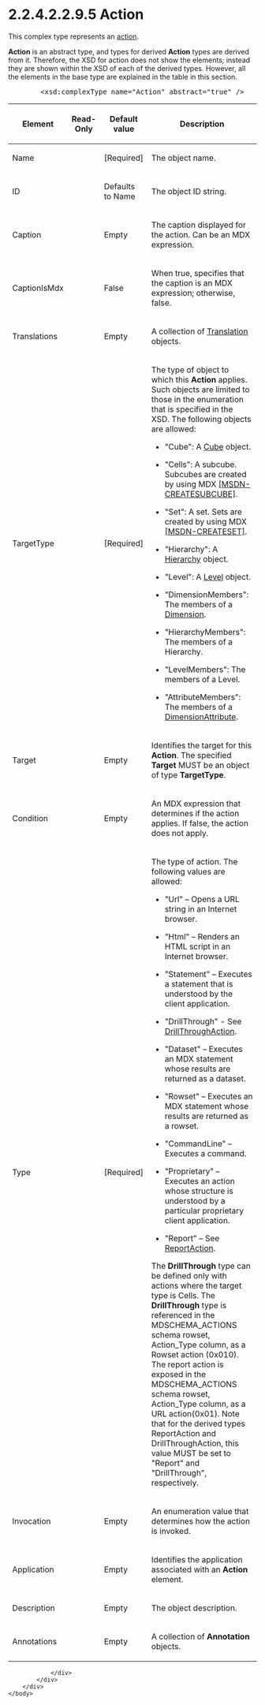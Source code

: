 <html dir="LTR" xmlns:mshelp="http://msdn.microsoft.com/mshelp" xmlns:ddue="http://ddue.schemas.microsoft.com/authoring/2003/5" xmlns:xlink="http://www.w3.org/1999/xlink" xmlns:tool="http://www.microsoft.com/tooltip">
    <head>
        <meta http-equiv="Content-Type" content="text/html; CHARSET=utf-8"></meta>
        <meta name="save" content="history"></meta>
        <title>2.2.4.2.2.9.5 Action</title>
        <xml>
            <mshelp:toctitle title="2.2.4.2.2.9.5 Action"></mshelp:toctitle>
            <mshelp:rltitle title="[MS-SSAS]: Action"></mshelp:rltitle>
            <mshelp:keyword index="A" term="4f90b49b-d016-4da5-b688-2bf09f343281"></mshelp:keyword>
            <mshelp:attr name="DCSext.ContentType" value="open specification"></mshelp:attr>
            <mshelp:attr name="AssetID" value="4f90b49b-d016-4da5-b688-2bf09f343281"></mshelp:attr>
            <mshelp:attr name="TopicType" value="kbRef"></mshelp:attr>
            <mshelp:attr name="DCSext.Title" value="[MS-SSAS]: Action" />
        </xml>
    </head>
    <body>
        <div id="header">
            <h1 class="heading">2.2.4.2.2.9.5 Action</h1>
        </div>
        <div id="mainSection">
            <div id="mainBody">
                <div id="allHistory" class="saveHistory"></div>
                <div id="sectionSection0" class="section" name="collapseableSection">
                    

<p>This complex type represents an <a href="8676f5ce-62d4-4244-a326-634bfed4aba4.htm#gt_b178b6c0-7df9-4107-95ca-12c7f0b9900b">action</a>.</p>

<p><b>Action</b> is an abstract type, and types for derived <b>Action</b>
types are derived from it. Therefore, the XSD for action does not show the
elements; instead they are shown within the XSD of each of the derived types.
However, all the elements in the base type are explained in the table in this
section.</p>

<dl>
<dd>
<div><pre>   &lt;xsd:complexType name=&quot;Action&quot; abstract=&quot;true&quot; /&gt;
</pre></div>
</dd></dl>

<table>
 <thead>
  <tr>
   <th>
   <p>Element</p>
   </th>
   <th>
   <p>Read-Only</p>
   </th>
   <th>
   <p>Default value</p>
   </th>
   <th>
   <p>Description</p>
   </th>
  </tr>
 </thead>
 <tr>
  <td>
  <p>Name</p>
  </td>
  <td>
  <p> </p>
  </td>
  <td>
  <p>[Required]</p>
  </td>
  <td>
  <p>The object name.</p>
  </td>
 </tr>
 <tr>
  <td>
  <p>ID</p>
  </td>
  <td>
  <p> </p>
  </td>
  <td>
  <p>Defaults to Name</p>
  </td>
  <td>
  <p>The object ID string.</p>
  </td>
 </tr>
 <tr>
  <td>
  <p>Caption</p>
  </td>
  <td>
  <p> </p>
  </td>
  <td>
  <p>Empty</p>
  </td>
  <td>
  <p>The caption displayed for the action. Can be an MDX
  expression.</p>
  </td>
 </tr>
 <tr>
  <td>
  <p>CaptionIsMdx</p>
  </td>
  <td>
  <p> </p>
  </td>
  <td>
  <p>False</p>
  </td>
  <td>
  <p>When true, specifies that the caption is an MDX
  expression; otherwise, false.</p>
  </td>
 </tr>
 <tr>
  <td>
  <p>Translations</p>
  </td>
  <td>
  <p> </p>
  </td>
  <td>
  <p>Empty</p>
  </td>
  <td>
  <p>A collection of <a href="f98d69b2-210d-4b96-a77c-effa8052b95e.htm">Translation</a> objects.</p>
  </td>
 </tr>
 <tr>
  <td>
  <p>TargetType</p>
  </td>
  <td>
  <p> </p>
  </td>
  <td>
  <p>[Required]</p>
  </td>
  <td>
  <p>The type of object to which this <b>Action</b>
  applies. Such objects are limited to those in the enumeration that is
  specified in the XSD. The following objects are allowed:</p>
  <ul><li><p><span><span>  
  </span></span><span>&quot;Cube&quot;: A <a href="d40a289e-e3a8-488b-b0ce-bd388acf1807.htm">Cube</a> object.</span></p>
  </li><li><p><span><span>  
  </span></span><span>&quot;Cells&quot;: A subcube.
  Subcubes are created by using MDX <a href="https://go.microsoft.com/fwlink/?LinkId=210059">[MSDN-CREATESUBCUBE]</a>.</span></p>
  </li><li><p><span><span>  
  </span></span><span>&quot;Set&quot;: A set. Sets are
  created by using MDX <a href="https://go.microsoft.com/fwlink/?LinkId=210060">[MSDN-CREATESET]</a>.</span></p>
  </li><li><p><span><span>  
  </span></span><span>&quot;Hierarchy&quot;: A <a href="35081d37-e52f-4a3a-98b1-b01cbda748b4.htm">Hierarchy</a> object. </span></p>
  </li><li><p><span><span>  
  </span></span><span>&quot;Level&quot;: A <a href="5cb1f39c-771f-43ed-b040-239ae11e0ce1.htm">Level</a> object. </span></p>
  </li><li><p><span><span>  
  </span></span><span>&quot;DimensionMembers&quot;: The
  members of a <a href="ed122253-df54-42a8-8905-0faa6e696b8b.htm">Dimension</a>.
  </span></p>
  </li><li><p><span><span>  
  </span></span><span>&quot;HierarchyMembers&quot;: The
  members of a Hierarchy. </span></p>
  </li><li><p><span><span>  
  </span></span><span>&quot;LevelMembers&quot;: The
  members of a Level. </span></p>
  </li><li><p><span><span>  
  </span></span><span>&quot;AttributeMembers&quot;: The
  members of a <a href="2865fe4f-5fbb-4ae6-b0cf-811b32b4a139.htm">DimensionAttribute</a>.</span></p>
  </li></ul></td>
 </tr>
 <tr>
  <td>
  <p>Target</p>
  </td>
  <td>
  <p> </p>
  </td>
  <td>
  <p>Empty</p>
  </td>
  <td>
  <p>Identifies the target for this <b>Action</b>. The
  specified <b>Target</b> MUST be an object of type <b>TargetType</b>.</p>
  </td>
 </tr>
 <tr>
  <td>
  <p>Condition</p>
  </td>
  <td>
  <p> </p>
  </td>
  <td>
  <p>Empty</p>
  </td>
  <td>
  <p>An MDX expression that determines if the action
  applies. If false, the action does not apply.</p>
  </td>
 </tr>
 <tr>
  <td>
  <p>Type</p>
  </td>
  <td>
  <p> </p>
  </td>
  <td>
  <p>[Required]</p>
  </td>
  <td>
  <p>The type of action. The following values are allowed: </p>
  <ul><li><p><span><span>  
  </span></span><span>&quot;Url&quot; – Opens a URL
  string in an Internet browser.</span></p>
  </li><li><p><span><span>  
  </span></span><span>&quot;Html&quot; – Renders an
  HTML script in an Internet browser.</span></p>
  </li><li><p><span><span>  
  </span></span><span>&quot;Statement&quot; – Executes
  a statement that is understood by the client application.</span></p>
  </li><li><p><span><span>  
  </span></span><span>&quot;DrillThrough&quot; - See <a href="26ae94d4-b507-4e37-ab9b-957671feacce.htm">DrillThroughAction</a>.</span></p>
  </li><li><p><span><span>  
  </span></span><span>&quot;Dataset&quot; – Executes an
  MDX statement whose results are returned as a dataset.</span></p>
  </li><li><p><span><span>  
  </span></span><span>&quot;Rowset&quot; – Executes an MDX
  statement whose results are returned as a rowset.</span></p>
  </li><li><p><span><span>  
  </span></span><span>&quot;CommandLine&quot; –
  Executes a command.</span></p>
  </li><li><p><span><span>  
  </span></span><span>&quot;Proprietary&quot; –
  Executes an action whose structure is understood by a particular proprietary
  client application.</span></p>
  </li><li><p><span><span>  
  </span></span><span>&quot;Report&quot; – See <a href="0a981df3-4576-437d-847b-8d8d57311c83.htm">ReportAction</a>.</span></p>
  </li></ul><p>The <b>DrillThrough</b> type can be defined only with
  actions where the target type is Cells. The <b>DrillThrough</b> type is
  referenced in the MDSCHEMA_ACTIONS schema rowset, Action_Type column, as a
  Rowset action (0x010). The report action is exposed in the MDSCHEMA_ACTIONS
  schema rowset, Action_Type column, as a URL action(0x01). Note that for the
  derived types ReportAction and DrillThroughAction, this value MUST be set to
  &quot;Report&quot; and &quot;DrillThrough&quot;, respectively.</p>
  </td>
 </tr>
 <tr>
  <td>
  <p>Invocation</p>
  </td>
  <td>
  <p> </p>
  </td>
  <td>
  <p>Empty</p>
  </td>
  <td>
  <p>An enumeration value that determines how the action is
  invoked.</p>
  </td>
 </tr>
 <tr>
  <td>
  <p>Application</p>
  </td>
  <td>
  <p> </p>
  </td>
  <td>
  <p>Empty</p>
  </td>
  <td>
  <p>Identifies the application associated with an <b>Action</b>
  element.</p>
  </td>
 </tr>
 <tr>
  <td>
  <p>Description</p>
  </td>
  <td>
  <p> </p>
  </td>
  <td>
  <p>Empty</p>
  </td>
  <td>
  <p>The object description.</p>
  </td>
 </tr>
 <tr>
  <td>
  <p>Annotations</p>
  </td>
  <td>
  <p> </p>
  </td>
  <td>
  <p>Empty</p>
  </td>
  <td>
  <p>A collection of <b>Annotation</b> objects.</p>
  </td>
 </tr>
</table>

<p> </p>


                </div>
            </div>
        </div>
    </body>
</html>